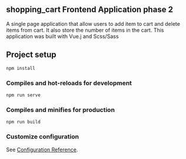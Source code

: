 ## shopping_cart Frontend Application phase 2

A single page application that allow users to add item to cart and delete items from cart.
It also store the number of items in the cart.
This application was built with Vue.j and Scss/Sass

## Project setup

```
npm install
```

### Compiles and hot-reloads for development

```
npm run serve
```

### Compiles and minifies for production

```
npm run build
```

### Customize configuration

See [Configuration Reference](https://cli.vuejs.org/config/).
